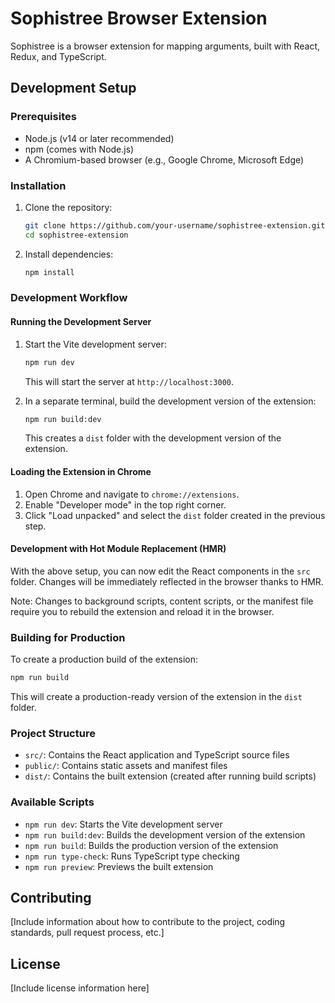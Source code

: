 # Sophistree Browser Extension

Sophistree is a browser extension for mapping arguments, built with React, Redux, and TypeScript.

## Development Setup

### Prerequisites

- Node.js (v14 or later recommended)
- npm (comes with Node.js)
- A Chromium-based browser (e.g., Google Chrome, Microsoft Edge)

### Installation

1. Clone the repository:

   ```sh
   git clone https://github.com/your-username/sophistree-extension.git
   cd sophistree-extension
   ```

2. Install dependencies:

   ```sh
   npm install
   ```

### Development Workflow

#### Running the Development Server

1. Start the Vite development server:

   ```sh
   npm run dev
   ```

   This will start the server at `http://localhost:3000`.

2. In a separate terminal, build the development version of the extension:

   ```sh
   npm run build:dev
   ```

   This creates a `dist` folder with the development version of the extension.

#### Loading the Extension in Chrome

1. Open Chrome and navigate to `chrome://extensions`.
2. Enable "Developer mode" in the top right corner.
3. Click "Load unpacked" and select the `dist` folder created in the previous step.

#### Development with Hot Module Replacement (HMR)

With the above setup, you can now edit the React components in the `src` folder. Changes will be immediately reflected in the browser thanks to HMR.

Note: Changes to background scripts, content scripts, or the manifest file require you to rebuild the extension and reload it in the browser.

### Building for Production

To create a production build of the extension:

```sh
npm run build
```

This will create a production-ready version of the extension in the `dist` folder.

### Project Structure

- `src/`: Contains the React application and TypeScript source files
- `public/`: Contains static assets and manifest files
- `dist/`: Contains the built extension (created after running build scripts)

### Available Scripts

- `npm run dev`: Starts the Vite development server
- `npm run build:dev`: Builds the development version of the extension
- `npm run build`: Builds the production version of the extension
- `npm run type-check`: Runs TypeScript type checking
- `npm run preview`: Previews the built extension

## Contributing

[Include information about how to contribute to the project, coding standards, pull request process, etc.]

## License

[Include license information here]
